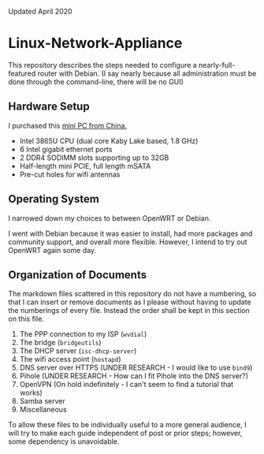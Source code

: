 Updated April 2020

# Linux-Network-Appliance

This repository describes the steps needed to configure a nearly-full-featured router with Debian. (I say nearly because all administration must be done through the command-line, there will be no GUI)

## Hardware Setup

I purchased this [mini PC from China.](http://inctel.com.cn/product/detail/408.html)

- Intel 3865U CPU (dual core Kaby Lake based, 1.8 GHz)
- 6 Intel gigabit ethernet ports
- 2 DDR4 SODIMM slots supporting up to 32GB
- Half-length mini PCIE, full length mSATA
- Pre-cut holes for wifi antennas

## Operating System

I narrowed down my choices to between OpenWRT or Debian.

I went with Debian because it was easier to install, had more packages and community support, and overall more flexible. However, I intend to try out OpenWRT again some day.

## Organization of Documents

The markdown files scattered in this repository do not have a numbering, so that I can insert or remove documents as I please without having to update the numberings of every file. Instead the order shall be kept in this section on this file.

1. The PPP connection to my ISP (`wvdial`)
2. The bridge (`bridgeutils`)
3. The DHCP server (`isc-dhcp-server`)
4. The wifi access point (`hostapd`)
5. DNS server over HTTPS (UNDER RESEARCH - I would like to use `bind9`)
6. Pihole (UNDER RESEARCH - How can I fit Pihole into the DNS server?)
7. OpenVPN (On hold indefinitely - I can't seem to find a tutorial that works)
8. Samba server
9. Miscellaneous

To allow these files to be individually useful to a more general audience, I will try to make each guide independent of post or prior steps; however, some dependency is unavoidable.